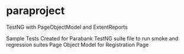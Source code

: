 # paraproject
TestNG with PageObjectModel and ExtentReports

Sample Tests Created for Parabank
TestNG suite file to run smoke and regression suites
Page Object Model for Registration Page
